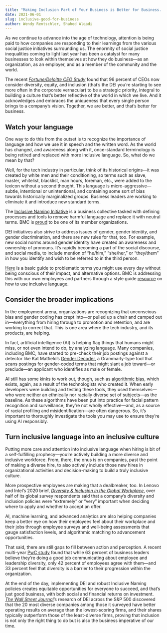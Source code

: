 ```yaml
---
title: "Making Inclusion Part of Your Business is Better for Business. Period."
date: 2021-06-01
slug: inclusive-good-for-business
author: Wendy Rentschler, Shahed Alqadi
---
```


As we continue to advance into the age of technology, attention is being paid to how companies are responding to their learnings from the various social justice initiatives surrounding us. The enormity of social justice inequalities coming to light last year has been a catalyst for many businesses to look within themselves at how they do business—as an organization, as an employer, and as a member of the community and the world.

The recent _[Fortune/Deloitte CEO Study](https://www2.deloitte.com/us/en/pages/chief-executive-officer/articles/ceo-survey-gauging-priorities.html)_ found that 96 percent of CEOs now consider diversity, equity, and inclusion (that’s the DEI you’re starting to see more often in the corporate vernacular) to be a strategic priority, integral to building a culture that’s better reflective of the world in which we live. And it acknowledges and embraces the uniqueness that every single person brings to a company’s vision. Together, we are better, and that’s better for business.


## Watch your language

One way to do this from the outset is to recognize the importance of language and how we use it in speech and the written word. As the world has changed, and awareness along with it, once-standard terminology is being retired and replaced with more inclusive language. So, what do we mean by that?

Well, for the tech industry in particular, think of its historical origins—it was created by white men and their conditioning, so terms such as slave, master, whitelist, blacklist, man hours, foreman, etc., were added to the lexicon without a second thought. This language is micro-aggressive—subtle, intentional or unintentional, and containing some sort of bias towards historically marginalized groups. Business leaders are working to eliminate it and introduce new standard terms.

The [Inclusive Naming Initiative](https://inclusivenaming.org/) is a business collective tasked with defining processes and tools to remove harmful language and replace it with neutral terms. BMC is [proud](https://www.bmc.com/corporate/corporate-responsibility-impact.html) to be one of its member organizations.

DEI initiatives also strive to address issues of gender, gender identity, and gender discrimination, and there are new rules for that, too. For example, new social norms around gender identity have created an awareness and ownership of pronouns. It’s rapidly becoming a part of the social discourse, and social media, to include mention of “he/him,” “she/her,” or “they/them” in how you identify and wish to be referred to in the third person.

[Here](https://inclusivenaming.org/language/word-list) is a basic guide to problematic terms you might use every day without being conscious of their impact, and alternative options. BMC is addressing this with our own employees and partners through a style guide [resource](https://s7280.pcdn.co/wp-content/uploads/2021/02/Language-compressed-3.pdf) on how to use inclusive language.


## Consider the broader implications

In the employment arena, organizations are recognizing that unconscious bias and gender coding has crept into—or pulled up a chair and camped out in—everything from hiring through to promotion and retention, and are working to correct that. This is one area where the tech industry, and its products, are helping.

In fact, artificial intelligence (AI) is helping flag things that humans might miss, or not even intend to do, by analyzing language. Many companies, including BMC, have started to pre-check their job postings against a detector like Kat Matfield’s [Gender Decoder](https://web.archive.org/web/20210209151822/http://gender-decoder.katmatfield.com/), a Grammarly-type tool that scans postings for gender-coded terms that might slant a job toward—or preclude—an applicant who identifies as male or female.

AI still has some kinks to work out, though, such as [algorithmic bias](https://www.youtube.com/watch?v=UG_X_7g63rY), which exists, again, as a result of the technologists who created it. When early developers were building and testing these tools, they used themselves—who were neither an ethnically nor racially diverse set of subjects—as the baseline. As these algorithms have been put into practice for facial pattern recognition and surveillance, they’re not wholly effective—and, as a source of racial profiling and misidentification—are often dangerous. So, it’s important to thoroughly investigate the tools you may use to ensure they’re using AI responsibly.


## Turn inclusive language into an inclusive culture

Putting more care and attention into inclusive language when hiring is bit of a self-fulfilling prophecy—you’re actively building a more diverse and inclusive workforce. From, there, the onus is on companies, past the point of making a diverse hire, to also actively include those new hires in organizational activities and decision-making to build a truly inclusive culture.

More prospective employees are making that a dealbreaker, too. In Lenovo and Intel’s 2020 brief, _[Diversity & Inclusion in the Global Workplace](https://news.lenovo.com/wp-content/uploads/2020/07/LENOVO_INTEL_D_I_Research-Brief_7.2020.pdf)_, over half of its global survey respondents said that a company’s diversity and inclusion policies were “extremely” or “very” important when deciding where to apply and whether to accept an offer.

AI, machine learning, and advanced analytics are also helping companies keep a better eye on how their employees feel about their workplace and their jobs through employee surveys and well-being assessments that gauge satisfaction levels, and algorithmic matching to advancement opportunities.

That said, there are still gaps to fill between action and perception. A recent multi-year [PwC study](https://www.pwc.com/gx/en/services/people-organisation/global-diversity-and-inclusion-survey.html) found that while 63 percent of business leaders believe they’re doing a good job communicating about employee and leadership diversity, only 42 percent of employees agree with them—and 33 percent feel that diversity is a barrier to their progression within the organization.

At the end of the day, implementing DEI and robust Inclusive Naming policies creates equitable opportunities for everyone to succeed, and that’s just good business, with both social and financial returns on investment. _[The Wall Street Journal](https://www.wsj.com/articles/the-business-case-for-more-diversity-11572091200)_’s research of DEI across the S&P 500 discovered that the 20 most diverse companies among those it surveyed have better operating results on average than the lowest-scoring firms, and their shares typically outperform those of the least-diverse firms, proving that inclusion is not only the right thing to do but is also the business imperative of our time.

